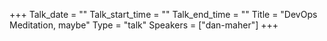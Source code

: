 +++
Talk_date = ""
Talk_start_time = ""
Talk_end_time = ""
Title = "DevOps Meditation, maybe"
Type = "talk"
Speakers = ["dan-maher"]
+++
